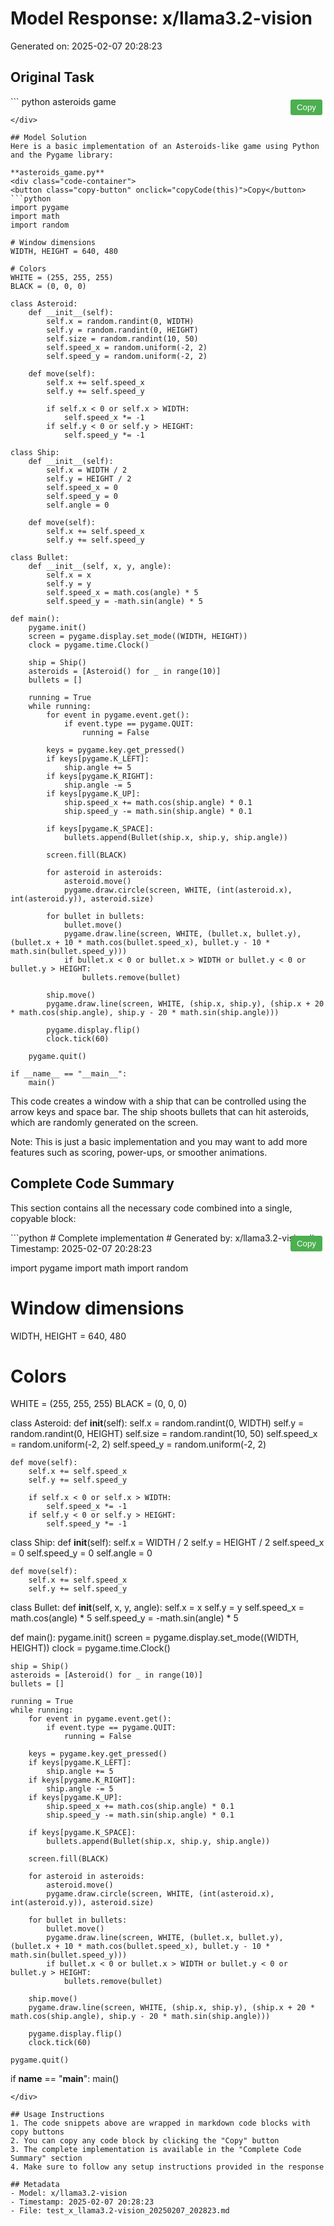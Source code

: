 # Model Response: x/llama3.2-vision
Generated on: 2025-02-07 20:28:23


<style>
.copy-button {
    position: absolute;
    top: 5px;
    right: 5px;
    padding: 5px 10px;
    background-color: #4CAF50;
    color: white;
    border: none;
    border-radius: 3px;
    cursor: pointer;
    z-index: 1;
}
.code-container {
    position: relative;
    margin: 10px 0;
}
.copy-button:hover {
    background-color: #45a049;
}
.copy-button:active {
    background-color: #3d8b40;
}
</style>

<script>
function copyCode(buttonElement) {
    const codeBlock = buttonElement.parentElement.querySelector('code');
    const range = document.createRange();
    range.selectNode(codeBlock);
    window.getSelection().removeAllRanges();
    window.getSelection().addRange(range);
    try {
        document.execCommand('copy');
        buttonElement.textContent = 'Copied!';
        setTimeout(() => {
            buttonElement.textContent = 'Copy';
        }, 2000);
    } catch(e) {
        console.error('Failed to copy text:', e);
        buttonElement.textContent = 'Failed to copy';
    }
    window.getSelection().removeAllRanges();
}
</script>


## Original Task
<div class="code-container">
<button class="copy-button" onclick="copyCode(this)">Copy</button>
```
python asteroids game

```
</div>

## Model Solution
Here is a basic implementation of an Asteroids-like game using Python and the Pygame library:

**asteroids_game.py**
<div class="code-container">
<button class="copy-button" onclick="copyCode(this)">Copy</button>
```python
import pygame
import math
import random

# Window dimensions
WIDTH, HEIGHT = 640, 480

# Colors
WHITE = (255, 255, 255)
BLACK = (0, 0, 0)

class Asteroid:
    def __init__(self):
        self.x = random.randint(0, WIDTH)
        self.y = random.randint(0, HEIGHT)
        self.size = random.randint(10, 50)
        self.speed_x = random.uniform(-2, 2)
        self.speed_y = random.uniform(-2, 2)

    def move(self):
        self.x += self.speed_x
        self.y += self.speed_y

        if self.x < 0 or self.x > WIDTH:
            self.speed_x *= -1
        if self.y < 0 or self.y > HEIGHT:
            self.speed_y *= -1

class Ship:
    def __init__(self):
        self.x = WIDTH / 2
        self.y = HEIGHT / 2
        self.speed_x = 0
        self.speed_y = 0
        self.angle = 0

    def move(self):
        self.x += self.speed_x
        self.y += self.speed_y

class Bullet:
    def __init__(self, x, y, angle):
        self.x = x
        self.y = y
        self.speed_x = math.cos(angle) * 5
        self.speed_y = -math.sin(angle) * 5

def main():
    pygame.init()
    screen = pygame.display.set_mode((WIDTH, HEIGHT))
    clock = pygame.time.Clock()

    ship = Ship()
    asteroids = [Asteroid() for _ in range(10)]
    bullets = []

    running = True
    while running:
        for event in pygame.event.get():
            if event.type == pygame.QUIT:
                running = False

        keys = pygame.key.get_pressed()
        if keys[pygame.K_LEFT]:
            ship.angle += 5
        if keys[pygame.K_RIGHT]:
            ship.angle -= 5
        if keys[pygame.K_UP]:
            ship.speed_x += math.cos(ship.angle) * 0.1
            ship.speed_y -= math.sin(ship.angle) * 0.1

        if keys[pygame.K_SPACE]:
            bullets.append(Bullet(ship.x, ship.y, ship.angle))

        screen.fill(BLACK)

        for asteroid in asteroids:
            asteroid.move()
            pygame.draw.circle(screen, WHITE, (int(asteroid.x), int(asteroid.y)), asteroid.size)

        for bullet in bullets:
            bullet.move()
            pygame.draw.line(screen, WHITE, (bullet.x, bullet.y), (bullet.x + 10 * math.cos(bullet.speed_x), bullet.y - 10 * math.sin(bullet.speed_y)))
            if bullet.x < 0 or bullet.x > WIDTH or bullet.y < 0 or bullet.y > HEIGHT:
                bullets.remove(bullet)

        ship.move()
        pygame.draw.line(screen, WHITE, (ship.x, ship.y), (ship.x + 20 * math.cos(ship.angle), ship.y - 20 * math.sin(ship.angle)))

        pygame.display.flip()
        clock.tick(60)

    pygame.quit()

if __name__ == "__main__":
    main()
```
</div>
This code creates a window with a ship that can be controlled using the arrow keys and space bar. The ship shoots bullets that can hit asteroids, which are randomly generated on the screen.

Note: This is just a basic implementation and you may want to add more features such as scoring, power-ups, or smoother animations.

## Complete Code Summary
This section contains all the necessary code combined into a single, copyable block:

<div class="code-container">
<button class="copy-button" onclick="copyCode(this)">Copy</button>
```python
# Complete implementation
# Generated by: x/llama3.2-vision
# Timestamp: 2025-02-07 20:28:23

import pygame
import math
import random

# Window dimensions
WIDTH, HEIGHT = 640, 480

# Colors
WHITE = (255, 255, 255)
BLACK = (0, 0, 0)

class Asteroid:
    def __init__(self):
        self.x = random.randint(0, WIDTH)
        self.y = random.randint(0, HEIGHT)
        self.size = random.randint(10, 50)
        self.speed_x = random.uniform(-2, 2)
        self.speed_y = random.uniform(-2, 2)

    def move(self):
        self.x += self.speed_x
        self.y += self.speed_y

        if self.x < 0 or self.x > WIDTH:
            self.speed_x *= -1
        if self.y < 0 or self.y > HEIGHT:
            self.speed_y *= -1

class Ship:
    def __init__(self):
        self.x = WIDTH / 2
        self.y = HEIGHT / 2
        self.speed_x = 0
        self.speed_y = 0
        self.angle = 0

    def move(self):
        self.x += self.speed_x
        self.y += self.speed_y

class Bullet:
    def __init__(self, x, y, angle):
        self.x = x
        self.y = y
        self.speed_x = math.cos(angle) * 5
        self.speed_y = -math.sin(angle) * 5

def main():
    pygame.init()
    screen = pygame.display.set_mode((WIDTH, HEIGHT))
    clock = pygame.time.Clock()

    ship = Ship()
    asteroids = [Asteroid() for _ in range(10)]
    bullets = []

    running = True
    while running:
        for event in pygame.event.get():
            if event.type == pygame.QUIT:
                running = False

        keys = pygame.key.get_pressed()
        if keys[pygame.K_LEFT]:
            ship.angle += 5
        if keys[pygame.K_RIGHT]:
            ship.angle -= 5
        if keys[pygame.K_UP]:
            ship.speed_x += math.cos(ship.angle) * 0.1
            ship.speed_y -= math.sin(ship.angle) * 0.1

        if keys[pygame.K_SPACE]:
            bullets.append(Bullet(ship.x, ship.y, ship.angle))

        screen.fill(BLACK)

        for asteroid in asteroids:
            asteroid.move()
            pygame.draw.circle(screen, WHITE, (int(asteroid.x), int(asteroid.y)), asteroid.size)

        for bullet in bullets:
            bullet.move()
            pygame.draw.line(screen, WHITE, (bullet.x, bullet.y), (bullet.x + 10 * math.cos(bullet.speed_x), bullet.y - 10 * math.sin(bullet.speed_y)))
            if bullet.x < 0 or bullet.x > WIDTH or bullet.y < 0 or bullet.y > HEIGHT:
                bullets.remove(bullet)

        ship.move()
        pygame.draw.line(screen, WHITE, (ship.x, ship.y), (ship.x + 20 * math.cos(ship.angle), ship.y - 20 * math.sin(ship.angle)))

        pygame.display.flip()
        clock.tick(60)

    pygame.quit()

if __name__ == "__main__":
    main()

```
</div>

## Usage Instructions
1. The code snippets above are wrapped in markdown code blocks with copy buttons
2. You can copy any code block by clicking the "Copy" button
3. The complete implementation is available in the "Complete Code Summary" section
4. Make sure to follow any setup instructions provided in the response

## Metadata
- Model: x/llama3.2-vision
- Timestamp: 2025-02-07 20:28:23
- File: test_x_llama3.2-vision_20250207_202823.md
